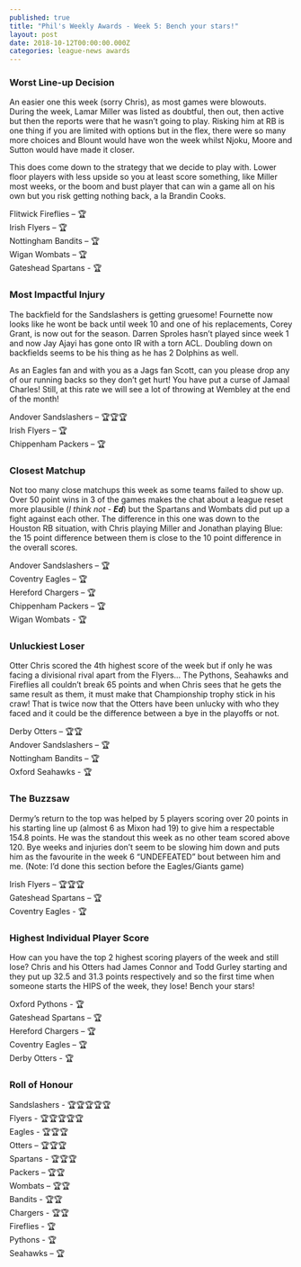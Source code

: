 ```yaml
---
published: true
title: "Phil's Weekly Awards - Week 5: Bench your stars!"
layout: post
date: 2018-10-12T00:00:00.000Z
categories: league-news awards
---
```


### Worst Line-up Decision  

An easier one this week (sorry Chris), as most games were blowouts. During the week, Lamar Miller was listed as doubtful, then out, then active but then the reports were that he wasn’t going to play. Risking him at RB is one thing if you are limited with options but in the flex, there were so many more choices and Blount would have won the week whilst Njoku, Moore and Sutton would have made it closer.

This does come down to the strategy that we decide to play with. Lower floor players with less upside so you at least score something, like Miller most weeks, or the boom and bust player that can win a game all on his own but you risk getting nothing back, a la Brandin Cooks.

Flitwick Fireflies – 🏆  
Irish Flyers – 🏆  
Nottingham Bandits – 🏆  
Wigan Wombats – 🏆  
Gateshead Spartans - 🏆  

### Most Impactful Injury 

The backfield for the Sandslashers is getting gruesome! Fournette now looks like he wont be back until week 10 and one of his replacements, Corey Grant, is now out for the season. Darren Sproles hasn’t played since week 1 and now Jay Ajayi has gone onto IR with a torn ACL. Doubling down on backfields seems to be his thing as he has 2 Dolphins as well.

As an Eagles fan and with you as a Jags fan Scott, can you please drop any of our running backs so they don’t get hurt! You have put a curse of Jamaal Charles! Still, at this rate we will see a lot of throwing at Wembley at the end of the month!

Andover Sandslashers – 🏆🏆🏆  
Irish Flyers – 🏆  
Chippenham Packers – 🏆  

### Closest Matchup 

Not too many close matchups this week as some teams failed to show up. Over 50 point wins in 3 of the games makes the chat about a league reset more plausible (*I think not - **Ed***) but the Spartans and Wombats did put up a fight against each other. The difference in this one was down to the Houston RB situation, with Chris playing Miller and Jonathan playing Blue: the 15 point difference between them is close to the 10 point difference in the overall scores.

Andover Sandslashers – 🏆  
Coventry Eagles – 🏆  
Hereford Chargers – 🏆  
Chippenham Packers – 🏆  
Wigan Wombats - 🏆  

### Unluckiest Loser 

Otter Chris scored the 4th highest score of the week but if only he was facing a divisional rival apart from the Flyers... The Pythons, Seahawks and Fireflies all couldn’t break 65 points and when Chris sees that he gets the same result as them, it must make that Championship trophy stick in his craw! That is twice now that the Otters have been unlucky with who they faced and it could be the difference between a bye in the playoffs or not.

Derby Otters – 🏆🏆  
Andover Sandslashers – 🏆  
Nottingham Bandits – 🏆  
Oxford Seahawks - 🏆  

### The Buzzsaw

Dermy’s return to the top was helped by 5 players scoring over 20 points in his starting line up (almost 6 as Mixon had 19) to give him a respectable 154.8 points. He was the standout this week as no other team scored above 120. Bye weeks and injuries don’t seem to be slowing him down and puts him as the favourite in the week 6 “UNDEFEATED” bout between him and me.
(Note: I’d done this section before the Eagles/Giants game)

Irish Flyers – 🏆🏆🏆  
Gateshead Spartans – 🏆  
Coventry Eagles - 🏆 

### Highest Individual Player Score

How can you have the top 2 highest scoring players of the week and still lose? Chris and his Otters had James Connor and Todd Gurley starting and they put up 32.5 and 31.3 points respectively and so the first time when someone starts the HIPS of the week, they lose! Bench your stars! 

Oxford Pythons - 🏆  
Gateshead Spartans – 🏆  
Hereford Chargers – 🏆  
Coventry Eagles – 🏆  
Derby Otters - 🏆  

### Roll of Honour 

Sandslashers - 🏆🏆🏆🏆🏆   
Flyers - 🏆🏆🏆🏆🏆  
Eagles - 🏆🏆🏆  
Otters – 🏆🏆🏆  
Spartans - 🏆🏆🏆  
Packers – 🏆🏆  
Wombats – 🏆🏆  
Bandits - 🏆🏆   
Chargers - 🏆🏆  
Fireflies - 🏆  
Pythons - 🏆  
Seahawks – 🏆  